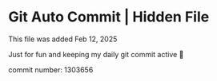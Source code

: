 # Git Auto Commit | Hidden File

This file was added Feb 12, 2025

Just for fun and keeping my daily git commit active 🤪

commit number: 1303656
